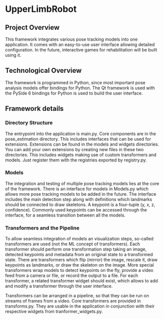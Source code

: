 # UpperLimbRobot

## Project Overview

This framework integrates various pose tracking models into one application.
It comes with an easy-to-use user interface allowing detailed configuration.
In the future, interactive games for rehabilitation will be built using it.


## Technological Overview

The framework is programmed in Python, since most important pose analysis models
offer bindings for Python. The Qt framework is used with the PySide 6 bindings
for Python is used to build the user interface.


## Framework details

### Directory Structure
The entrypoint into the application is main.py. Core components are in the
pose_estimation directory. This includes interfaces that can be used for
extensions. Extensions can be found in the models and widgets directories.
You can add your own extensions by creating new files in these two directories.
This includes widgets making use of custom transformers and models. Just register
them with the registries exported by registry.py.

### Models
The integration and testing of multiple pose tracking models lies at the core
of the framework. There is an interface for models in Models.py which allows
more pose tracking models to be added in the future. The interface includes
the main detection step along with definitions which landmarks should be
connected to draw skeletons. A keypoint is a four-tuple (y, x, z, confidence).
Commonly used keypoints can be accessed through the interface, for a seamless
transition between all the models.

### Transformers and the Pipeline
To allow seamless integration of models an visualization steps, so-called
transformers are used (not the ML concept of transformers). Each transformer
should perform one transformation step taking an image, detected keypoints
and metadata from an original state to a transformed state. There are
transformers which flip (mirror) the image, rescale it, draw keypoints as
landmarks, or draw the skeleton on the image. More special transformers wrap
models to detect keypoints on the fly, provide a video feed from a camera or
file, or record the output to a file. For each transformer, a related
transformer widget should exist, which allows to add and modify a transformer
through the user interface.

Transformers can be arranged in a pipeline, so that they can be run on streams
of frames from a video. Core transformers are provided in transforms.py. They
are usable in the application in conjunction with their respective widgets from 
tranformer_widgets.py.

